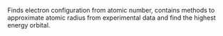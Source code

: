 Finds electron configuration from atomic number, contains methods to approximate atomic radius from experimental data
and find the highest energy orbital.
